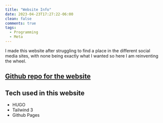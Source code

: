 ```yaml
---
title: "Website Info"
date: 2023-04-23T17:27:22-06:00
clean: false
comments: true
tags:
  - Programming
  - Meta
---
```


I made this website after struggling to find a place in the different social media sites, with none being exactly what I wanted so here I am reinventing the wheel.

## [Github repo for the website](https://github.com/genthus/genthus)

## Tech used in this website

- HUGO
- Tailwind 3
- Github Pages
